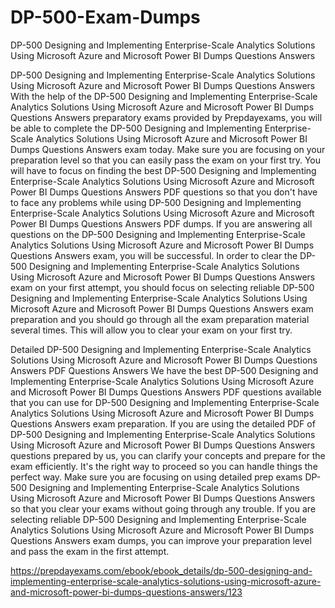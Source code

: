 # DP-500-Exam-Dumps
DP-500 Designing and Implementing Enterprise-Scale Analytics Solutions Using Microsoft Azure and Microsoft Power BI Dumps Questions Answers

DP-500 Designing and Implementing Enterprise-Scale Analytics Solutions Using Microsoft Azure and Microsoft Power BI Dumps Questions Answers
With the help of the DP-500 Designing and Implementing Enterprise-Scale Analytics Solutions Using Microsoft Azure and Microsoft Power BI Dumps Questions Answers preparatory exams provided by Prepdayexams, you will be able to complete the DP-500 Designing and Implementing Enterprise-Scale Analytics Solutions Using Microsoft Azure and Microsoft Power BI Dumps Questions Answers exam today. Make sure you are focusing on your preparation level so that you can easily pass the exam on your first try. You will have to focus on finding the best DP-500 Designing and Implementing Enterprise-Scale Analytics Solutions Using Microsoft Azure and Microsoft Power BI Dumps Questions Answers PDF questions so that you don't have to face any problems while using DP-500 Designing and Implementing Enterprise-Scale Analytics Solutions Using Microsoft Azure and Microsoft Power BI Dumps Questions Answers PDF dumps. If you are answering all questions on the DP-500 Designing and Implementing Enterprise-Scale Analytics Solutions Using Microsoft Azure and Microsoft Power BI Dumps Questions Answers exam, you will be successful. In order to clear the DP-500 Designing and Implementing Enterprise-Scale Analytics Solutions Using Microsoft Azure and Microsoft Power BI Dumps Questions Answers exam on your first attempt, you should focus on selecting reliable DP-500 Designing and Implementing Enterprise-Scale Analytics Solutions Using Microsoft Azure and Microsoft Power BI Dumps Questions Answers exam preparation and you should go through all the exam preparation material several times. This will allow you to clear your exam on your first try.

Detailed DP-500 Designing and Implementing Enterprise-Scale Analytics Solutions Using Microsoft Azure and Microsoft Power BI Dumps Questions Answers PDF Questions Answers
We have the best DP-500 Designing and Implementing Enterprise-Scale Analytics Solutions Using Microsoft Azure and Microsoft Power BI Dumps Questions Answers PDF questions available that you can use for DP-500 Designing and Implementing Enterprise-Scale Analytics Solutions Using Microsoft Azure and Microsoft Power BI Dumps Questions Answers exam preparation. If you are using the detailed PDF of DP-500 Designing and Implementing Enterprise-Scale Analytics Solutions Using Microsoft Azure and Microsoft Power BI Dumps Questions Answers questions prepared by us, you can clarify your concepts and prepare for the exam efficiently. It's the right way to proceed so you can handle things the perfect way. Make sure you are focusing on using detailed prep exams DP-500 Designing and Implementing Enterprise-Scale Analytics Solutions Using Microsoft Azure and Microsoft Power BI Dumps Questions Answers so that you clear your exams without going through any trouble. If you are selecting reliable DP-500 Designing and Implementing Enterprise-Scale Analytics Solutions Using Microsoft Azure and Microsoft Power BI Dumps Questions Answers exam dumps, you can improve your preparation level and pass the exam in the first attempt.

https://prepdayexams.com/ebook/ebook_details/dp-500-designing-and-implementing-enterprise-scale-analytics-solutions-using-microsoft-azure-and-microsoft-power-bi-dumps-questions-answers/123
